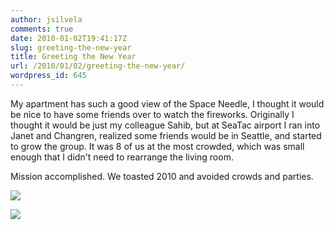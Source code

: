 ```yaml
---
author: jsilvela
comments: true
date: 2010-01-02T19:41:17Z
slug: greeting-the-new-year
title: Greeting the New Year
url: /2010/01/02/greeting-the-new-year/
wordpress_id: 645
---
```


My apartment has such a good view of the Space Needle, I thought it would be nice to have some friends over to watch the fireworks. Originally I thought it would be just my colleague Sahib, but at SeaTac airport I ran into Janet and Changren, realized some friends would be in Seattle, and started to grow the group. It was 8 of us at the most crowded, which was small enough that I didn't need to rearrange the living room.

Mission accomplished. We toasted 2010 and avoided crowds and parties.

[![](http://jsilvela.smugmug.com/Other/Sueltas/IMG6586/755492642_wcDmv-S.jpg)](http://jsilvela.smugmug.com/Other/Sueltas/5019150_Y3JuM/1/#755492642_wcDmv-A-LB)

[![](http://jsilvela.smugmug.com/Other/Sueltas/IMG6587/755492698_6r46D-S.jpg)](http://jsilvela.smugmug.com/Other/Sueltas/5019150_Y3JuM/1/#755492698_6r46D-A-LB)
